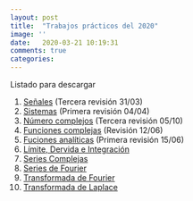 ```yaml
---
layout: post
title:  "Trabajos prácticos del 2020"
image: ''
date:   2020-03-21 10:19:31
comments: true
categories: 
---
```


Listado para descargar

1. <a href="https://drive.google.com/open?id=1iX6nv0sYBAlPWupAtx7HZ2crc3HXfA9G" target="_blank">Señales</a> (Tercera revisión 31/03)
2. <a href="https://drive.google.com/open?id=1YpSHEPfzDdSc17LyqBRdGKclPM1auGuy" target="_blank">Sistemas</a> (Primera revisión 04/04)
3. <a href="https://drive.google.com/open?id=1TJF2cCeqypsboOm4JJ2FZ-9PpNJW3gpp" target="_blank">Número complejos</a> (Tercera revisión 05/10)
4. <a href="https://drive.google.com/file/d/1LsbqlWxSoyXOkHO4eRhmMdYN_DszWiLC/view?usp=sharing" target="_blank">Funciones complejas</a> (Revisión 12/06)
5. <a href="https://drive.google.com/file/d/1-SfhOHeNUMyWuzK81NLlUizcKyXLBATF/view?usp=sharing" target="_blank">Fuciones analíticas</a> (Primera revisión 15/06)
6. <a href="https://drive.google.com/file/d/1IsIRNOjAjt4yoUPK0fd64_FQQsKktF8l/view?usp=sharing" target="_blank">Límite, Dervida e Integración</a>
7. <a href="https://drive.google.com/file/d/1AZS6uV6GQYMDjQByazfV2UJlQjaEKZXv/view?usp=sharing" target="_blank">Series Complejas</a>
8. <a href="https://drive.google.com/file/d/1t3_jyuXAJL5h--ptWITkMVndPEPk_avi/view?usp=sharing" target="_blank">Series de Fourier</a>
9. <a href="https://drive.google.com/file/d/1GKvozwmEQHWuVBFH6aF3hjkhcGpZ1eDw/view?usp=sharing" target="_blank">Transformada de Fourier</a>
10. <a href="https://drive.google.com/file/d/1RYDokrt__l3y32YzkE4xUONDuGtOEUbA/view?usp=sharing" target="_blank">Transformada de Laplace</a>
